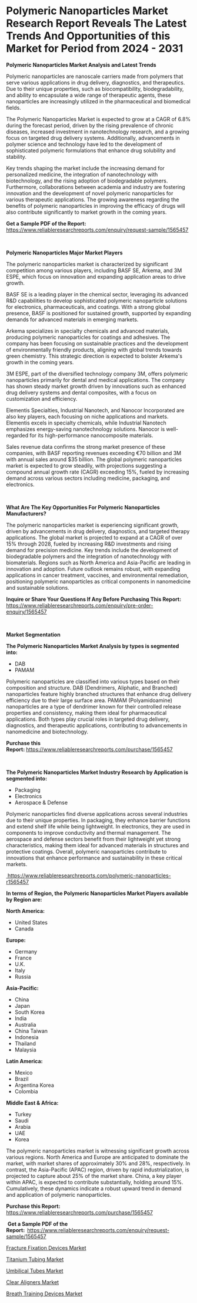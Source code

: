 <p><h1>Polymeric Nanoparticles Market Research Report Reveals The Latest Trends And Opportunities of this Market for Period from 2024 - 2031</h1></p><p><strong>Polymeric Nanoparticles Market Analysis and Latest Trends</strong></p>
<p><p>Polymeric nanoparticles are nanoscale carriers made from polymers that serve various applications in drug delivery, diagnostics, and therapeutics. Due to their unique properties, such as biocompatibility, biodegradability, and ability to encapsulate a wide range of therapeutic agents, these nanoparticles are increasingly utilized in the pharmaceutical and biomedical fields. </p><p>The Polymeric Nanoparticles Market is expected to grow at a CAGR of 6.8% during the forecast period, driven by the rising prevalence of chronic diseases, increased investment in nanotechnology research, and a growing focus on targeted drug delivery systems. Additionally, advancements in polymer science and technology have led to the development of sophisticated polymeric formulations that enhance drug solubility and stability. </p><p>Key trends shaping the market include the increasing demand for personalized medicine, the integration of nanotechnology with biotechnology, and the rising adoption of biodegradable polymers. Furthermore, collaborations between academia and industry are fostering innovation and the development of novel polymeric nanoparticles for various therapeutic applications. The growing awareness regarding the benefits of polymeric nanoparticles in improving the efficacy of drugs will also contribute significantly to market growth in the coming years.</p></p>
<p><strong>Get a Sample PDF of the Report:&nbsp;</strong> <a href="https://www.reliableresearchreports.com/enquiry/request-sample/1565457?utm_campaign=123&utm_medium=2&utm_source=Github&utm_content=ia&utm_term=08112024&utm_id=polymeric-nanoparticles">https://www.reliableresearchreports.com/enquiry/request-sample/1565457</a></p>
<p>&nbsp;</p>
<p><strong>Polymeric Nanoparticles Major Market Players</strong></p>
<p><p>The polymeric nanoparticles market is characterized by significant competition among various players, including BASF SE, Arkema, and 3M ESPE, which focus on innovation and expanding application areas to drive growth. </p><p>BASF SE is a leading player in the chemical sector, leveraging its advanced R&D capabilities to develop sophisticated polymeric nanoparticle solutions for electronics, pharmaceuticals, and coatings. With a strong global presence, BASF is positioned for sustained growth, supported by expanding demands for advanced materials in emerging markets.</p><p>Arkema specializes in specialty chemicals and advanced materials, producing polymeric nanoparticles for coatings and adhesives. The company has been focusing on sustainable practices and the development of environmentally friendly products, aligning with global trends towards green chemistry. This strategic direction is expected to bolster Arkema's growth in the coming years.</p><p>3M ESPE, part of the diversified technology company 3M, offers polymeric nanoparticles primarily for dental and medical applications. The company has shown steady market growth driven by innovations such as enhanced drug delivery systems and dental composites, with a focus on customization and efficiency.</p><p>Elementis Specialties, Industrial Nanotech, and Nanocor Incorporated are also key players, each focusing on niche applications and markets. Elementis excels in specialty chemicals, while Industrial Nanotech emphasizes energy-saving nanotechnology solutions. Nanocor is well-regarded for its high-performance nanocomposite materials.</p><p>Sales revenue data confirms the strong market presence of these companies, with BASF reporting revenues exceeding €70 billion and 3M with annual sales around $35 billion. The global polymeric nanoparticles market is expected to grow steadily, with projections suggesting a compound annual growth rate (CAGR) exceeding 15%, fueled by increasing demand across various sectors including medicine, packaging, and electronics.</p></p>
<p>&nbsp;</p>
<p><strong>What Are The Key Opportunities For Polymeric Nanoparticles Manufacturers?</strong></p>
<p><p>The polymeric nanoparticles market is experiencing significant growth, driven by advancements in drug delivery, diagnostics, and targeted therapy applications. The global market is projected to expand at a CAGR of over 15% through 2028, fueled by increasing R&D investments and rising demand for precision medicine. Key trends include the development of biodegradable polymers and the integration of nanotechnology with biomaterials. Regions such as North America and Asia-Pacific are leading in innovation and adoption. Future outlook remains robust, with expanding applications in cancer treatment, vaccines, and environmental remediation, positioning polymeric nanoparticles as critical components in nanomedicine and sustainable solutions.</p></p>
<p><strong>Inquire or Share Your Questions If Any Before Purchasing This Report:</strong> <a href="https://www.reliableresearchreports.com/enquiry/pre-order-enquiry/1565457?utm_campaign=123&utm_medium=2&utm_source=Github&utm_content=ia&utm_term=08112024&utm_id=polymeric-nanoparticles">https://www.reliableresearchreports.com/enquiry/pre-order-enquiry/1565457</a></p>
<p>&nbsp;</p>
<p><strong>Market Segmentation</strong></p>
<p><strong>The Polymeric Nanoparticles Market Analysis by types is segmented into:</strong></p>
<p><ul><li>DAB</li><li>PAMAM</li></ul></p>
<p><p>Polymeric nanoparticles are classified into various types based on their composition and structure. DAB (Dendrimers, Aliphatic, and Branched) nanoparticles feature highly branched structures that enhance drug delivery efficiency due to their large surface area. PAMAM (Polyamidoamine) nanoparticles are a type of dendrimer known for their controlled release properties and consistency, making them ideal for pharmaceutical applications. Both types play crucial roles in targeted drug delivery, diagnostics, and therapeutic applications, contributing to advancements in nanomedicine and biotechnology.</p></p>
<p><strong>Purchase this Report:&nbsp;</strong><a href="https://www.reliableresearchreports.com/purchase/1565457?utm_campaign=123&utm_medium=2&utm_source=Github&utm_content=ia&utm_term=08112024&utm_id=polymeric-nanoparticles">https://www.reliableresearchreports.com/purchase/1565457</a></p>
<p>&nbsp;</p>
<p><strong>The Polymeric Nanoparticles Market Industry Research by Application is segmented into:</strong></p>
<p><ul><li>Packaging</li><li>Electronics</li><li>Aerospace & Defense</li></ul></p>
<p><p>Polymeric nanoparticles find diverse applications across several industries due to their unique properties. In packaging, they enhance barrier functions and extend shelf life while being lightweight. In electronics, they are used in components to improve conductivity and thermal management. The aerospace and defense sectors benefit from their lightweight yet strong characteristics, making them ideal for advanced materials in structures and protective coatings. Overall, polymeric nanoparticles contribute to innovations that enhance performance and sustainability in these critical markets.</p></p>
<p><a href="https://www.reliableresearchreports.com/polymeric-nanoparticles-r1565457?utm_campaign=123&utm_medium=2&utm_source=Github&utm_content=ia&utm_term=08112024&utm_id=polymeric-nanoparticles">&nbsp;https://www.reliableresearchreports.com/polymeric-nanoparticles-r1565457</a></p>
<p><strong>In terms of Region, the Polymeric Nanoparticles Market Players available by Region are:</strong></p>
<p>
    <p> <strong> North America: </strong>
        <ul>
            <li>United States</li>
            <li>Canada</li>
        </ul>
        </p> 
    <p> <strong> Europe: </strong>
        <ul>
            <li>Germany</li>
            <li>France</li>
            <li>U.K.</li>
            <li>Italy</li>
            <li>Russia</li>
        </ul>
        </p> 
    <p> <strong> Asia-Pacific: </strong>
        <ul>
            <li>China</li>
            <li>Japan</li>
            <li>South Korea</li>
            <li>India</li>
            <li>Australia</li>
            <li>China Taiwan</li>
            <li>Indonesia</li>
            <li>Thailand</li>
            <li>Malaysia</li>
        </ul>
        </p> 
    <p> <strong> Latin America: </strong>
        <ul>
            <li>Mexico</li>
            <li>Brazil</li>
            <li>Argentina Korea</li>
            <li>Colombia</li>
        </ul>
        </p> 
    <p> <strong> Middle East & Africa: </strong>
        <ul>
            <li>Turkey</li>
            <li>Saudi</li>
            <li>Arabia</li>
            <li>UAE</li>
            <li>Korea</li>
        </ul>
    </p>
    </p>
<p><p>The polymeric nanoparticles market is witnessing significant growth across various regions. North America and Europe are anticipated to dominate the market, with market shares of approximately 30% and 28%, respectively. In contrast, the Asia-Pacific (APAC) region, driven by rapid industrialization, is projected to capture about 25% of the market share. China, a key player within APAC, is expected to contribute substantially, holding around 15%. Cumulatively, these dynamics indicate a robust upward trend in demand and application of polymeric nanoparticles.</p></p>
<p><strong>Purchase this Report: </strong><a href="https://www.reliableresearchreports.com/purchase/1565457?utm_campaign=123&utm_medium=2&utm_source=Github&utm_content=ia&utm_term=08112024&utm_id=polymeric-nanoparticles">https://www.reliableresearchreports.com/purchase/1565457</a></p>
<p>&nbsp;<strong>Get a Sample PDF of the Report:&nbsp;&nbsp;</strong><a href="https://www.reliableresearchreports.com/enquiry/request-sample/1565457?utm_campaign=123&utm_medium=2&utm_source=Github&utm_content=ia&utm_term=08112024&utm_id=polymeric-nanoparticles">https://www.reliableresearchreports.com/enquiry/request-sample/1565457</a></p>
<p><strong></strong></p>
<p><p><a href="https://issuu.com/reportprime-2/docs/fracture-fixation-devices-market-si_00a1f8e03bb058?utm_campaign=123&utm_medium=2&utm_source=Github&utm_content=ia&utm_term=08112024&utm_id=polymeric-nanoparticles">Fracture Fixation Devices Market</a></p><p><a href="https://github.com/NasrinKhan99/Market-Research-Report-List-1/blob/main/titanium-tubing-market.md?utm_campaign=123&utm_medium=2&utm_source=Github&utm_content=ia&utm_term=08112024&utm_id=polymeric-nanoparticles">Titanium Tubing Market</a></p><p><a href="https://github.com/JamesCox407/Market-Research-Report-List-1/blob/main/umbilical-tubes-market.md?utm_campaign=123&utm_medium=2&utm_source=Github&utm_content=ia&utm_term=08112024&utm_id=polymeric-nanoparticles">Umbilical Tubes Market</a></p><p><a href="https://issuu.com/reportprime-2/docs/clear-aligners-market-size-2030.ppt_793990ae09eb4a?utm_campaign=123&utm_medium=2&utm_source=Github&utm_content=ia&utm_term=08112024&utm_id=polymeric-nanoparticles">Clear Aligners Market</a></p><p><a href="https://issuu.com/reportprime-2/docs/breath-training-devices-market-size_28afba56771eca?utm_campaign=123&utm_medium=2&utm_source=Github&utm_content=ia&utm_term=08112024&utm_id=polymeric-nanoparticles">Breath Training Devices Market</a></p></p>